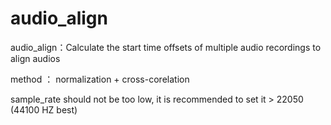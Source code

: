 # audio_align

audio_align：Calculate the start time offsets of multiple audio recordings to align  audios

method ： normalization + cross-corelation

sample_rate should not be too low, it is recommended to set it > 22050 (44100 HZ best)
